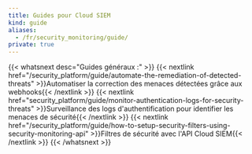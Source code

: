 ```yaml
---
title: Guides pour Cloud SIEM
kind: guide
aliases:
  - /fr/security_monitoring/guide/
private: true
---
```

{{< whatsnext desc="Guides généraux :" >}}
    {{< nextlink href="/security_platform/guide/automate-the-remediation-of-detected-threats" >}}Automatiser la correction des menaces détectées grâce aux webhooks{{< /nextlink >}}
    {{< nextlink href="security_platform/guide/monitor-authentication-logs-for-security-threats" >}}Surveillance des logs d'authentification pour identifier les menaces de sécurité{{< /nextlink >}}
    {{< nextlink href="/security_platform/guide/how-to-setup-security-filters-using-security-monitoring-api" >}}Filtres de sécurité avec l'API Cloud SIEM{{< /nextlink >}}
{{< /whatsnext >}}